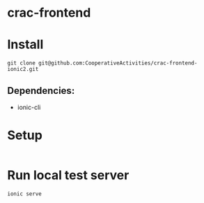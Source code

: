 # crac-frontend

# Install

```
git clone git@github.com:CooperativeActivities/crac-frontend-ionic2.git
```
## Dependencies:
- ionic-cli

# Setup
```
```

# Run local test server
```
ionic serve
```
